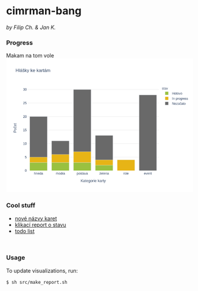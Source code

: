 # cimrman-bang
_by Filip Ch. & Jan K._

### Progress
Makam na tom vole  
![](src/stav.png)


### Cool stuff
- [nové názvy karet](hlasky.csv)  
- [klikací report o stavu](src/vizualizace_interactive.html)  
- [todo list](todo.txt)

<br>

### Usage
To update visualizations, run:
```bash
$ sh src/make_report.sh
```
